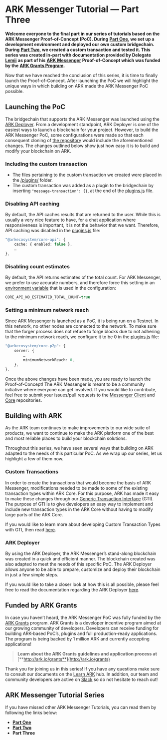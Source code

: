 # ARK Messenger Tutorial — Part Three

**Welcome everyone to the final part in our series of tutorials based on the ARK Messenger Proof-of-Concept \(PoC\). During** [**Part One**](https://blog.ark.io/ark-messenger-tutorial-part-one-30068eb8619e)**, we set up a development environment and deployed our own custom bridgechain. During** [**Part Two**](https://blog.ark.io/ark-messenger-tutorial-part-two-e49e1fbd0b27)**, we created a custom transaction and tested it. This series was created in-part with documentation provided by Delegate** [**Lemii**](https://github.com/Lemii) **as part of his** [**ARK Messenger**](https://arkmessenger.io/) **Proof-of-Concept which was funded by the** [**ARK Grants Program**](https://ark.io/grants)**.**

Now that we have reached the conclusion of this series, it is time to finally launch the Proof-of-Concept. After launching the PoC we will highlight the unique ways in which building on ARK made the ARK Messenger PoC possible.

## Launching the PoC <a id="e21c"></a>

The bridgechain that supports the ARK Messenger was launched using the [ARK Deployer](https://ark.io/deployer). From a development standpoint, ARK Deployer is one of the easiest ways to launch a blockchain for your project. However, to build the ARK Messenger PoC, some configurations were made so that each consequent cloning of [the repository](https://github.com/ArkEcosystem/poc-ark-messenger-core) would include the aforementioned changes. The changes outlined below show just how easy it is to build and modify your blockchain on ARK.

### Including the custom transaction <a id="e072"></a>

* The files pertaining to the custom transaction we created were placed in the [/plugins/](https://github.com/ArkEcosystem/poc-ark-messenger-core/tree/master/plugins/message-transaction) folder.
* The custom transaction was added as a plugin to the bridgechain by inserting `"message-transaction": {}`, at the end of the [plugins.js](https://github.com/ArkEcosystem/poc-ark-messenger-core/blob/master/packages/core/bin/config/testnet/plugins.js) file.

### Disabling API caching <a id="b691"></a>

By default, the API caches results that are returned to the user. While this is usually a very nice feature to have, for a chat application where responsiveness is important, it is not the behavior that we want. Therefore, API caching was disabled in the [plugins.js](https://github.com/ArkEcosystem/poc-ark-messenger-core/blob/master/packages/core/bin/config/testnet/plugins.js) file:

```typescript
"@arkecosystem/core-api": {
    cache: { enabled: false },
    …    
},
```

### Disabling count estimates <a id="361d"></a>

By default, the API returns estimates of the total count. For ARK Messenger, we prefer to use accurate numbers, and therefore force this setting in an [environment variable](https://github.com/ArkEcosystem/poc-ark-messenger-core/blob/master/packages/core/bin/config/testnet/.env) that is used in the configuration:

```typescript
CORE_API_NO_ESTIMATED_TOTAL_COUNT=true
```

### Setting a minimum network reach <a id="3470"></a>

Since ARK Messenger is launched as a PoC, it is being run on a Testnet. In this network, no other nodes are connected to the network. To make sure that the forger process does not refuse to forge blocks due to not adhering to the minimum network reach, we configure it to be 0 in the [plugins.js](https://github.com/ArkEcosystem/poc-ark-messenger-core/blob/master/packages/core/bin/config/testnet/plugins.js) file:

```typescript
"@arkecosystem/core-p2p": {
    server: {
        …
        minimumNetworkReach: 0,
    },
},
```

Once the above changes have been made, you are ready to launch the Proof-of-Concept! The ARK Messenger is meant to be a community initiative where everyone can get involved. If you would like to contribute, feel free to submit your issues/pull requests to the [Messenger Client](https://github.com/Lemii/poc-ark-messenger) and [Core](https://github.com/ArkEcosystem/poc-ark-messenger-core) repositories.

## Building with ARK <a id="1b26"></a>

As the ARK team continues to make improvements to our wide suite of products, we want to continue to make the ARK platform one of the best and most reliable places to build your blockchain solutions.

Throughout this series, we have seen several ways that building on ARK adapted to the needs of this particular PoC. As we wrap up our series, let us highlight a few of them now.

### **Custom Transactions** <a id="9ca6"></a>

In order to create the transactions that would become the basis of ARK Messenger, modifications needed to be made to some of the existing transaction types within ARK Core. For this purpose, ARK has made it easy to make these changes through our [Generic Transaction Interface](https://blog.ark.io/ark-core-gti-introduction-to-generic-transaction-interface-57633346c249) \(GTI\). The purpose of GTI is to give developers an easy way to implement and include new transaction types in the ARK Core without having to modify large parts of the ARK Core.

If you would like to learn more about developing Custom Transaction Types with GTI, then read [here](https://blog.ark.io/an-introduction-to-blockchain-application-development-part-2-2-909b4984bae).

### **ARK Deployer** <a id="ec61"></a>

By using the ARK Deployer, the ARK Messenger’s stand-along blockchain was created in a quick and efficient manner. The blockchain created was also adapted to meet the needs of this specific PoC. The ARK Deployer allows anyone to be able to prepare, customize and deploy their blockchain in just a few simple steps.

If you would like to take a closer look at how this is all possible, please feel free to read the documentation regarding the ARK Deployer [here](https://deployer.ark.dev/).

## Funded by ARK Grants <a id="16eb"></a>

In case you haven’t heard, the ARK Messenger PoC was fully funded by the [ARK Grants](https://blog.ark.io/introducing-ark-grants-a-development-incentive-program-backed-by-1-million-ark-b0b26ec65390) program. ARK Grants is a developer incentive program aimed at our growing community of developers. Developers can receive funding for building ARK-based PoC’s, plugins and full production-ready applications. The program is being backed by 1 million ARK and currently accepting applications!

> **Learn about the ARK Grants guidelines and application process at** [**http://ark.io/grants**](http://ark.io/grants)

Thank you for joining us in this series! If you have any questions make sure to consult our documents on the [Learn ARK](https://learn.ark.dev/core-getting-started/setting-up-your-development-environment) hub. In addition, our team and community developers are active on [Slack](https://ark.io/slack) so do not hesitate to reach out!

## ARK Messenger Tutorial Series <a id="fb75"></a>

If you have missed other ARK Messenger Tutorials, you can read them by following the links below:

* [**Part One**](https://blog.ark.io/ark-messenger-tutorial-part-one-30068eb8619e)
* [**Part Two**](https://blog.ark.io/ark-messenger-tutorial-part-two-e49e1fbd0b27)
* **Part Three**

